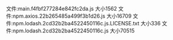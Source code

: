文件:main.f4fbf277284e842fc2da.js  大小1562
文件:npm.axios.22b265485a499f3b1d26.js  大小16709
文件:npm.lodash.2cd32b2ba4522450116c.js.LICENSE.txt  大小336
文件:npm.lodash.2cd32b2ba4522450116c.js  大小70515
